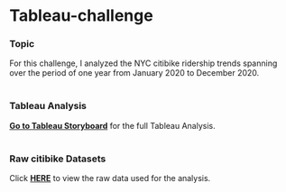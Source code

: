 # Tableau-challenge


### Topic
For this challenge, I analyzed the NYC citibike ridership trends spanning over the period of one year from January 2020 to December 2020. <br><br>


### Tableau Analysis
**[Go to Tableau Storyboard](https://public.tableau.com/profile/yeonjae.r#!/vizhome/Citibike_Analysis_16121799030900/Story1)** for the full Tableau Analysis. <br><br>

### Raw citibike Datasets
Click **[HERE](https://s3.amazonaws.com/tripdata/index.html)** to view the raw data used for the analysis. 
